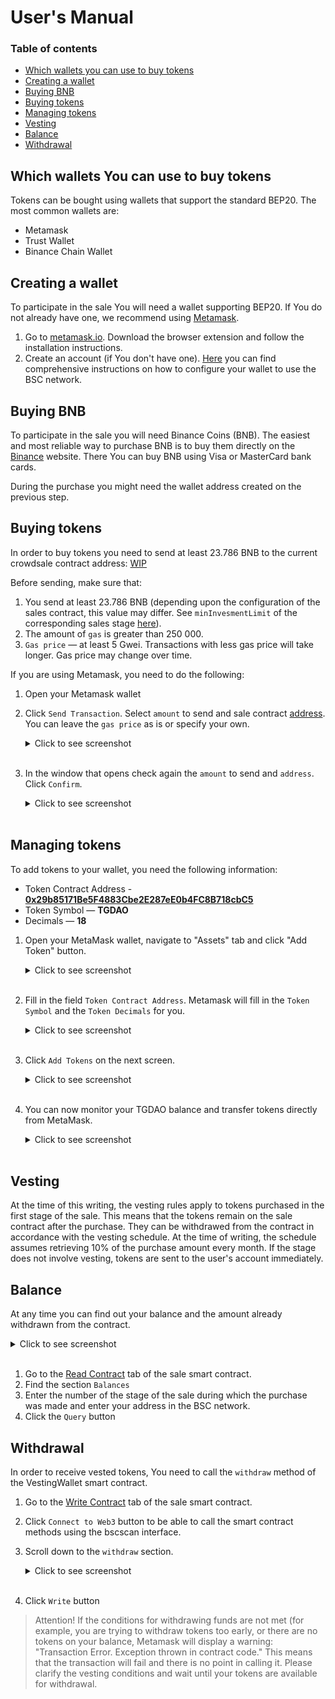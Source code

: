 # User's Manual

### Table of contents

* [Which wallets you can use to buy tokens](#which-wallets-you-can-use-to-buy-tokens)
* [Creating a wallet](#creating-a-wallet)
* [Buying BNB](#buying-bnb)
* [Buying tokens](#buying-tokens)
* [Managing tokens](#managing-tokens)
* [Vesting](#vesting)
* [Balance](#balance)
* [Withdrawal](#withdrawal)

## Which wallets You can use to buy tokens
Tokens can be bought using wallets that support the standard BEP20.
The most common wallets are:
* Metamask
* Trust Wallet
* Binance Chain Wallet

## Creating a wallet
To participate in the sale You will need a wallet supporting BEP20.
If You do not already have one, we recommend using [Metamask](https://metamask.io/).

1. Go to [metamask.io](https://metamask.io/). Download the browser extension and follow the installation instructions.
2. Create an account (if You don't have one). [Here](https://docs.binance.org/smart-chain/wallet/metamask.html) you can find comprehensive instructions on how to configure your wallet to use the BSC network.

## Buying BNB
To participate in the sale you will need Binance Coins (BNB).
The easiest and most reliable way to purchase BNB is to buy them directly on the [Binance](https://www.binance.com) website.
There You can buy BNB using Visa or MasterCard bank cards.

During the purchase you might need the wallet address created on the previous step.

## Buying tokens
In order to buy tokens you need to send at least 23.786 BNB to the current crowdsale contract address: [WIP](https://bscscan.com/address)

Before sending, make sure that:
1. You send at least 23.786 BNB (depending upon the configuration of the sales contract, this value may differ. See `minInvesmentLimit` of the corresponding sales stage [here](https://bscscan.com/address)).
2. The amount of `gas` is greater than 250 000.
3. `Gas price` — at least 5 Gwei. Transactions with less gas price will take longer. Gas price may change over time.

If you are using Metamask, you need to do the following:
1. Open your Metamask wallet

2. Click `Send Transaction`. Select `amount` to send and sale contract [address](https://bscscan.com). You can leave the `gas price` as is or specify your own.
    <details><summary>Click to see screenshot</summary>

    ![buying_tokens_01](images/buying_tokens_01.png)

    </details><br>

3. In the window that opens check again the `amount` to send and `address`. Click `Confirm`.
    <details><summary>Click to see screenshot</summary>

    ![buying_tokens_03](images/buying_tokens_02.png)

    </details><br>

## Managing tokens
To add tokens to your wallet, you need the following information:
* Token Contract Address - **[0x29b85171Be5F4883Cbe2E287eE0b4FC8B718cbC5](https://bscscan.com)**
* Token Symbol — **TGDAO**
* Decimals — **18**
1. Open your MetaMask wallet, navigate to "Assets" tab and click "Add Token" button.
    <details><summary>Click to see screenshot</summary>

    ![buying_tokens_01](images/adding_new_token_01.png)

    </details><br>

2. Fill in the field `Token Contract Address`. Metamask will fill in the `Token Symbol` and the `Token Decimals` for you.
    <details><summary>Click to see screenshot</summary>

   ![buying_tokens_01](images/adding_new_token_02.png)

    </details><br>

3. Click `Add Tokens` on the next screen.
    <details><summary>Click to see screenshot</summary>

   ![buying_tokens_02](images/adding_new_token_03.png)

    </details><br>

4. You can now monitor your TGDAO balance and transfer tokens directly from MetaMask.
    <details><summary>Click to see screenshot</summary>

   ![buying_tokens_03](images/adding_new_token_04.png)

    </details><br>

## Vesting
At the time of this writing, the vesting rules apply to tokens purchased in the first stage of the sale.
This means that the tokens remain on the sale contract after the purchase.
They can be withdrawed from the contract in accordance with the vesting schedule.
At the time of writing, the schedule assumes retrieving 10% of the purchase amount every month.
If the stage does not involve vesting, tokens are sent to the user's account immediately.

## Balance
At any time you can find out your balance and the amount already withdrawn from the contract.
<details><summary>Click to see screenshot</summary>

![balances](images/balances.png)

</details><br>

1. Go to the [Read Contract](https://bscscan.com) tab of the sale smart contract.
2. Find the section `Balances`
3. Enter the number of the stage of the sale during which the purchase was made and enter your address in the BSC network.
4. Click the `Query` button

## Withdrawal
In order to receive vested tokens, You need to call the `withdraw` method of the VestingWallet smart contract.
1. Go to the [Write Contract](https://bscscan.com) tab of the sale smart contract.
2. Click `Connect to Web3` button to be able to call the smart contract methods using the bscscan interface.
3. Scroll down to the `withdraw` section.
    <details><summary>Click to see screenshot</summary>

   ![withdraw_01](images/withdraw_01.png)

    </details><br>
4. Click `Write` button
> Attention! If the conditions for withdrawing funds are not met (for example, you are trying to withdraw tokens too early, or there are no tokens on your balance, Metamask will display a warning: "Transaction Error. Exception thrown in contract code."
> This means that the transaction will fail and there is no point in calling it. Please clarify the vesting conditions and wait until your tokens are available for withdrawal.
